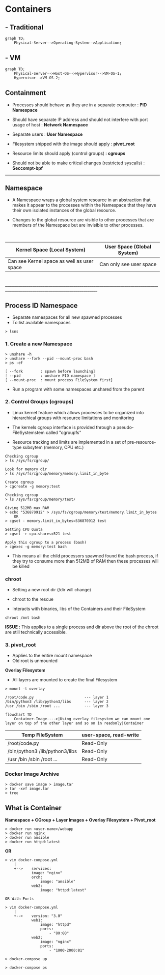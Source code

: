 # Containers

## - Traditional

```mermaid
graph TD;
    Physical-Server-->Operating-System-->Application;
```


## - VM

```mermaid
graph TD;
    Physical-Server-->Host-OS-->Hypervisor-->VM-OS-1;
    Hypervisor-->VM-OS-2;
```


## Containment

- Processes should behave as they are in a separate computer : **PID Namespace**

- Should have separate IP address and should not interfere with port usage of host : **Network Namespace**

- Separate users : **User Namespace**

- Filesystem shipped with the image should apply : **pivot_root**

- Resource limits should apply (control groups) : **cgroups**

- Should not be able to make critical changes (restricted syscalls) : **Seccompt-bpf**

_____________________________________________________________________________________________________________________________

## Namespace

- A Namespace wraps a global system resource in an abstraction that makes it appear to the processes within the Namespace that they have their own isolated instances of the global resource.

- Changes to the global resource are visible to other processes that are members of the Namespace but are invisible to other processes.
</br>


| Kernel Space (Local System)  | User Space (Global System) |
|-------------|:-------------:|
| Can see Kernel space as well as user space  | Can only see user space |

</br>
_____________________________________________________________________________________________________________________________

## Process ID Namespace

- Separate namespaces for all new spawned processes
- To list available namespaces

```
> lsns
```

### 1. Create a new Namespace

```
> unshare -h
> unshare --fork --pid --mount-proc bash
> ps -ef

[ --fork 		: spawn before launching]
[ --pid			: unshare PID namespace ]
[ --mount-proc	: mount process FileSystem first]
```

- Run a program with some namespaces unshared from the parent

### 2. Control Groups (cgroups)

- Linux kernel feature which allows processes to be organized into hierarchical groups with resource limitations and monitoring

- The kernels cgroup interface is provided through a pseudo-FileSystemstem called "cgroupfs"

- Resource tracking and limits are implemented in a set of pre-resource-type subsytem (memory, CPU etc.)

```
Checking cgroup
> ls /sys/fs/cgroup/

Look for memory dir
> ls /sys/fs/cgroup/memory/memory.limit_in_byte

Create cgroup
> cgcreate -g memory:test

Checking cgroup
> ls /sys/fs/cgroup/memory/test/  

Giving 512MB max RAM
> echo "536870912" > /sys/fs/cgroup/memory/test/memory.limit_in_bytes
	OR 
> cgset - memory.limit_in_bytes=536870912 test

Setting CPU Quota
> cgset -r cpu.shares=521 test

Apply this cgroup to a process (bash)
> cgexec -g memory:test bash 
```

- This means all the child processors spawned found the bash process, if they try to consume more than 512MB of RAM then these processes will be killed

### chroot

- Setting a new root dir (/dir will change)
+ chroot to the rescue 
- Interacts with binaries, libs of the Containers and their FileSystem 

```
chroot /mnt bash
```

**ISSUE :** This applies to a single process and dir above the root of the chroot are still technically accessible.

### 3. pivot_root

- Applies to the entire mount namespace
- Old root is unmounted

**Overlay Filesystem**

- All layers are mounted to create the final Filesystem

```
> mount -t overlay

/root/code.py 						--- layer 1
/bin/python3 /lib/python3/libs 		--- layer 2
/usr /bin /sbin /root ... 			--- layer 3
```

```mermaid
flowchart TD
    Container-Image---->|Using overlay filesystem we can mount one layer on top of the other layer and so on in readonly|Container
```

| Temp FileSystem  | user-space, read-write |
| ------------- | ------------- |
| /root/code.py  | Read-Only  |
| /bin/python3 /lib/python3/libs  | Read-Only  |
| /usr /bin /sbin /root ... | Read-Only |

### Docker Image Archive

```
> docker save image > image.tar 
> tar -xvf image.tar 
> tree
```

## What is Container

**Namespace + CGroup + Layer Images + Overlay Filesystem + Pivot_root**

```
> docker run <user-name>/webapp
> docker run nginx
> docker run ansible
> docker run httpd:latest
```

**OR** 

```
> vim docker-compose.yml
	|
	+-->	services:
			image: "nginx"
			orch:
				image: "ansible"
			web2:
				image: "httpd:latest"

OR With Ports 

> vim docker-compose.yml
	|
	+-->    version: "3.0"
			web1:
				image: "httpd"
				ports:
					- "80:80"
			web2:
				image: "nginx"
				ports:
					- "1000-2000:81"

> docker-compose up

> docker-compose ps
```

